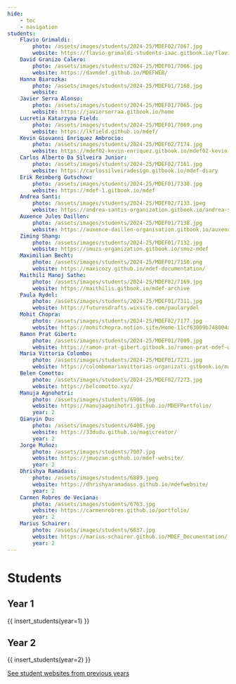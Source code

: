```yaml
---
hide:
    - toc
    - navigation
students:
    Flavio Grimaldi:
        photo: /assets/images/students/2024-25/MDEF02/7067.jpg
        website: https://flavio-grimaldi-students-iaac.gitbook.io/flavio_grimaldi
    David Granizo Calero:
        photo: /assets/images/students/2024-25/MDEF01/7066.jpg
        website: https://davmdef.github.io/MDEFWEB/
    Hanna Biarozka:
        photo: /assets/images/students/2024-25/MDEF01/7168.jpg
        website:
    Javier Serra Alonso:
        photo: /assets/images/students/2024-25/MDEF01/7065.jpg
        website: https://javierserraa.gitbook.io/home
    Lucretia Katarzyna Field:
        photo: /assets/images/students/2024-25/MDEF01/7069.png
        website: https://lkfield.github.io/mdef/
    Kevin Giovanni Enriquez Ambrocio:
        photo: /assets/images/students/2024-25/MDEF02/7174.jpg
        website: https://mdef02-kevin-enriquez.gitbook.io/mdef02-kevin-enriquez
    Carlos Alberto Da Silveira Junior:
        photo: /assets/images/students/2024-25/MDEF02/7161.jpg
        website: https://carlossilveiradesign.gitbook.io/mdef-diary
    Erik Reimberg Gutschow:
        photo: /assets/images/students/2024-25/MDEF01/7330.jpg
        website: https://mdef-1.gitbook.io/mdef
    Andrea Santi:
        photo: /assets/images/students/2024-25/MDEF02/7133.jpeg
        website: https://andrea-santis-organization.gitbook.io/andrea-santi-mdef-course
    Auxence Jules Daillen:
        photo: /assets/images/students/2024-25/MDEF01/7138.jpg
        website: https://auxence-daillen-organisation.gitbook.io/auxence-daillen/
    Ziming Shang:
        photo: /assets/images/students/2024-25/MDEF01/7132.jpg
        website: https://smuzs-organization.gitbook.io/smuz-mdef
    Maximilian Becht:
        photo: /assets/images/students/2024-25/MDEF01/7150.png
        website: https://maxicozy.github.io/mdef-documentation/
    Maithili Manoj Sathe:
        photo: /assets/images/students/2024-25/MDEF02/7169.jpg
        website: https://maithilis.gitbook.io/mdef-archive
    Paula Rydel:
        photo: /assets/images/students/2024-25/MDEF01/7311.jpg
        website: https://futuresdrafts.wixsite.com/paularydel
    Mohit Chopra:
        photo: /assets/images/students/2024-25/MDEF02/7177.jpg
        website: https://mohitchopra.notion.site/Home-11cf63009b748004a336e4cc92903c61?pvs=4
    Ramon Prat Gibert:
        photo: /assets/images/students/2024-25/MDEF01/7009.jpg
        website: https://ramon-prat-gibert.gitbook.io/ramon-prat-mdef-website/final-project
    Maria Vittoria Colombo:
        photo: /assets/images/students/2024-25/MDEF01/7271.jpg
        website: https://colombomariavittorias-organizati.gitbook.io/maria-vittoria-colombo-mdef/
    Belen Comotto:
        photo: /assets/images/students/2024-25/MDEF02/7273.jpg
        website: https://belcomotto.xyz/
    Manuja Agnohotri:
        photo: /assets/images/students/6906.jpg
        website: https://manujaagnihotri.github.io/MDEFPortfolio/
        year: 2
    Qianyin Du:
        photo: /assets/images/students/6406.jpg
        website: https://33dudu.github.io/magicreator/
        year: 2
    Jorge Muñoz:
        photo: /assets/images/students/7007.jpg
        website: https://jmuozan.github.io/mdef-website/
        year: 2
    Dhrishya Ramadass:
        photo: /assets/images/students/6889.jpeg
        website: https://dhrishyaramadass.github.io/mdefwebsite/
        year: 2
    Carmen Robres de Veciana:
        photo: /assets/images/students/6763.jpg
        website: https://carmenrobres.github.io/portfolio/
        year: 2
    Marius Schairer:
        photo: /assets/images/students/6837.jpg
        website: https://marius-schairer.github.io/MDEF_Documentation/
        year: 2
---
```


# Students

## Year 1

{{ insert_students(year=1) }} 

## Year 2

{{ insert_students(year=2) }}

<div class="button-container">

<a class="md-button" href="/student-websites/">See student websites from previous years</a>

</div>
